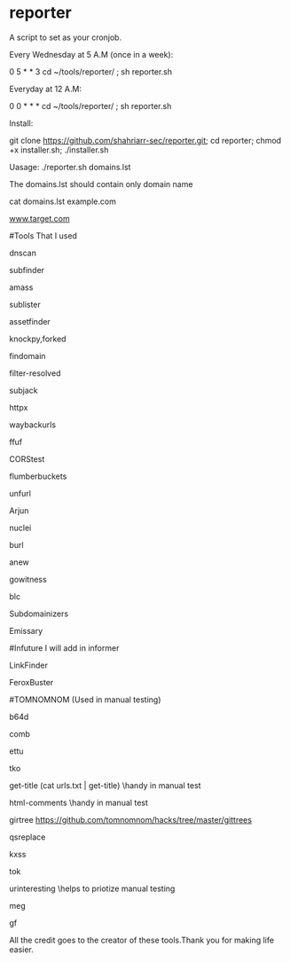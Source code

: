 # reporter

A script to set as your cronjob.


Every Wednesday at 5 A.M (once in a week):

0 5 * * 3 cd ~/tools/reporter/ ; sh reporter.sh

Everyday at 12 A.M:


0 0 * * * cd ~/tools/reporter/ ; sh reporter.sh






Install:

git clone https://github.com/shahriarr-sec/reporter.git; cd reporter; chmod +x installer.sh; ./installer.sh

Uasage: ./reporter.sh domains.lst

The domains.lst should contain only domain name

cat domains.lst example.com

www.target.com

#Tools That I used

dnscan

subfinder

amass

sublister

assetfinder

knockpy,forked

findomain

filter-resolved

subjack

httpx

waybackurls

ffuf

CORStest

flumberbuckets

unfurl

Arjun

nuclei

burl

anew

gowitness

blc

Subdomainizers

Emissary

#Infuture I will add in informer

LinkFinder

FeroxBuster

#TOMNOMNOM (Used in manual testing)

b64d

comb

ettu

tko

get-title (cat urls.txt | get-title) \handy in manual test

html-comments \handy in manual test

girtree https://github.com/tomnomnom/hacks/tree/master/gittrees

qsreplace

kxss

tok

urinteresting \helps to priotize manual testing

meg

gf

All the credit goes to the creator of these tools.Thank you for making life easier.

